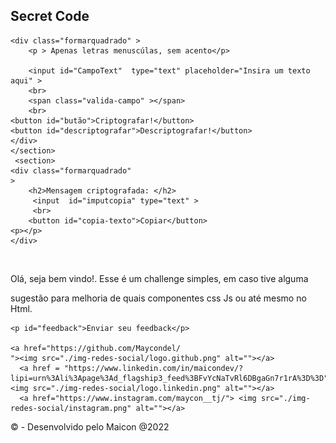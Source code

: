 <!DOCTYPE html>
<html lang="en">
<head>
    <meta charset="UTF-8">
    <meta http-equiv="X-UA-Compatible" content="IE=edge">
    <meta name="viewport" content="width=device-width, initial-scale=1.0">
    <title>Critografia</title>
    <link rel="stylesheet" href="style.css">
</head>

<body>
    <h2 id="titulo"> Secret Code</h2>
<section id="formarquadrado5">
    

    <div class="formarquadrado" >
        <p > Apenas letras menuscúlas, sem acento</p>

        <input id="CampoText"  type="text" placeholder="Insira um texto aqui" >
        <br>
        <span class="valida-campo" ></span>
        <br>
    <button id="butão">Criptografar!</button>
    <button id="descriptografar">Descriptografar!</button>
    </div>
    </section>
     <section>
    <div class="formarquadrado"
    > 
        <h2>Mensagem criptografada: </h2>
         <input  id="imputcopia" type="text" >
         <br>
        <button id="copia-texto">Copiar</button>
    <p></p>
    </div>
    

</section>
<br>

<div id="div-redesocial">
    <p class="text-apre text-apre-animção">Olá, seja bem vindo!. Esse é  um challenge simples, em caso tive alguma</p>
    <p class="text-apre texto-animação"> sugestão para melhoria de quais componentes css Js ou até mesmo no Html. </p>
    
    <p id="feedback">Enviar seu feedback</p>
 
    <a href="https://github.com/Maycondel/
    "><img src="./img-redes-social/logo.github.png" alt=""></a>
      <a href = "https://www.linkedin.com/in/maicondev/?lipi=urn%3Ali%3Apage%3Ad_flagship3_feed%3BFvYcNaTvRl6DBgaGn7r1rA%3D%3D"><img src="./img-redes-social/logo.linkedin.png" alt=""></a>
      <a href="https://www.instagram.com/maycon__tj/"> <img src="./img-redes-social/instagram.png" alt=""></a>
    
</div>
<script src="criptografia.js"></script>
</div>
<footer class="line making-animation">&copy; - Desenvolvido pelo Maicon @2022 </footer>
</body>
</html>
